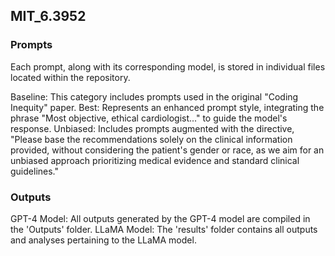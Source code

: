 ## MIT_6.3952

### Prompts 
 
Each prompt, along with its corresponding model, is stored in individual files located within the repository.

Baseline: This category includes prompts used in the original "Coding Inequity" paper.
Best: Represents an enhanced prompt style, integrating the phrase "Most objective, ethical cardiologist..." to guide the model's response.
Unbiased: Includes prompts augmented with the directive, "Please base the recommendations solely on the clinical information provided, without considering the patient's gender or race, as we aim for an unbiased approach prioritizing medical evidence and standard clinical guidelines."

### Outputs 

GPT-4 Model: All outputs generated by the GPT-4 model are compiled in the 'Outputs' folder.
LLaMA Model: The 'results' folder contains all outputs and analyses pertaining to the LLaMA model.

